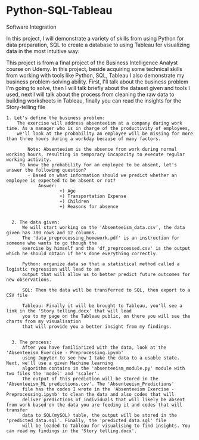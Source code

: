 # Python-SQL-Tableau
Software Integration

In this project, I will demonstrate a variety of skills from using Python for data preparation, SQL to create a database to using Tableau for visualizing data in the most intuitive way:

This project is from a final project of the Business Intelligence Analyst course on Udemy. In this project, beside acquiring some technical skills from working with tools like Python, SQL, Tableau I also demonstrate my business problem-solving ability. First, I'll talk about the business problem I'm going to solve, then I will talk briefly about the dataset given and tools I used, next I will talk about the process from cleaning the raw data to building worksheets in Tableau, finally you can read the insights for the Story-telling file

    1. Let's define the business problem: 
        The exercise will address absenteeism at a company during work time. As a manager who is in charge of the productivity of employees,
        we'll look at the probability an employee will be missing for more than three hours during a workday because of many factors.
          
            Note: Absenteeism is the absence from work during normal working hours, resulting in temporary incapacity to execute regular working activity. 
         To know the probability for an employee to be absent, let's answer the following question?
            - Based on what information should we predict whether an employee is expected to be absent or not?
                Answer:
                        +) Age
                        +) Transportation Expense
                        +) Children
                        +) Reasons for absence
      
      
      2. The data given:
          We will start working on the ‘Absenteeism_data.csv’, the data given has 700 rows and 12 columns. 
          The 'data_preprocessing_homework.pdf' is an instruction for someone who wants to go though the 
          exercise by himself and the 'df_preprocessed.csv' is the output which he should obtain if he's done everything correctly. 
          
          Python: organize data so that a statistical method called a logistic regression will lead to an
          output that will allow us to better predict future outcomes for new observations. 
          
          SQL: Then the data will be transferred to SQL, then export to a CSV file
          
          Tableau: Finally it will be brought to Tableau, you'll see a link in the 'Story telling.docx' that will lead
          you to my page on the Tableau public, on there you will see the charts from my visualisation
          that will provide you a better insight from my findings.
          
          
      3. The process:   
          After you have familiarized with the data, look at the 'Absenteeism Exercise - Preprocessing.ipynb' 
          using Jupyter to see how I take the data to a usable state. Next, we'll use a given Machine learning 
          algorithm contains in the 'absenteeism_module.py' module with two files the 'model' and 'scaler'. 
          The output of this prediction will be stored in the 'Absenteeism_ML predictions.csv'. The 'Absenteeism_Predictions' 
          file has the codes I wrote in the 'Absenteeism Exercise - Preprocessing.ipynb' to clean the data and also codes that will 
          deliver predictions of individuals that will likely be absent from work based on the data you are feeding it and codes that will transfer 
          data to SQL(mySQL) table, the output will be stored in the 'predicted_data.sql'. Finally, the 'predicted_data.sql' file 
          will be loaded to Tableau for visualising to find insights. You can read my findings in the 'Story telling.docx'.
          







